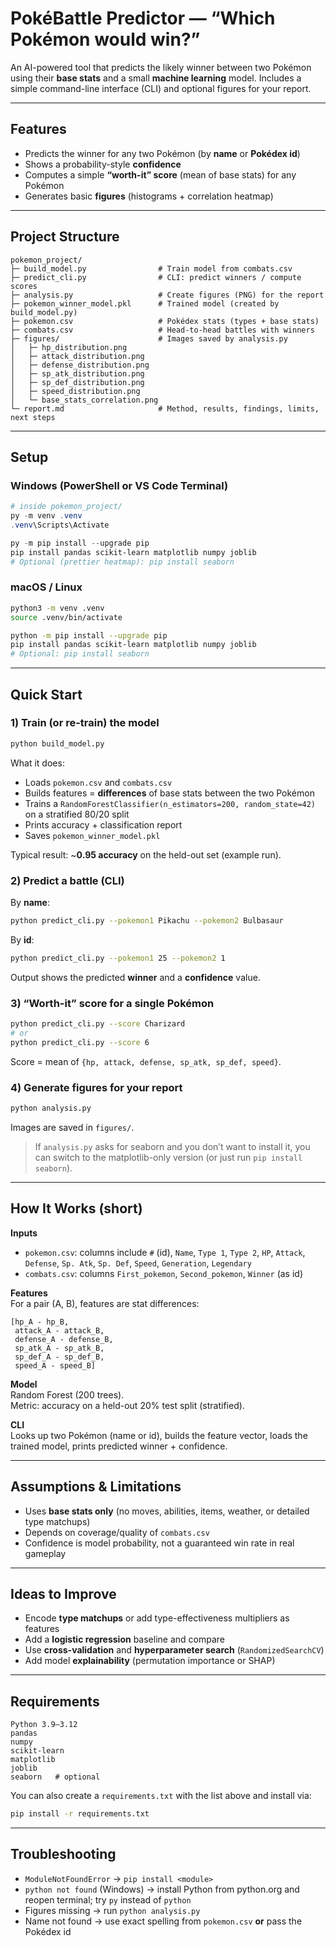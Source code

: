 # PokéBattle Predictor — “Which Pokémon would win?”

An AI-powered tool that predicts the likely winner between two Pokémon using their **base stats** and a small **machine learning** model. Includes a simple command-line interface (CLI) and optional figures for your report.

---

## Features
- Predicts the winner for any two Pokémon (by **name** or **Pokédex id**)
- Shows a probability-style **confidence**
- Computes a simple **“worth-it” score** (mean of base stats) for any Pokémon
- Generates basic **figures** (histograms + correlation heatmap)

---

## Project Structure
```
pokemon_project/
├─ build_model.py                # Train model from combats.csv
├─ predict_cli.py                # CLI: predict winners / compute scores
├─ analysis.py                   # Create figures (PNG) for the report
├─ pokemon_winner_model.pkl      # Trained model (created by build_model.py)
├─ pokemon.csv                   # Pokédex stats (types + base stats)
├─ combats.csv                   # Head-to-head battles with winners
├─ figures/                      # Images saved by analysis.py
│   ├─ hp_distribution.png
│   ├─ attack_distribution.png
│   ├─ defense_distribution.png
│   ├─ sp_atk_distribution.png
│   ├─ sp_def_distribution.png
│   ├─ speed_distribution.png
│   └─ base_stats_correlation.png
└─ report.md                     # Method, results, findings, limits, next steps
```

---

## Setup

### Windows (PowerShell or VS Code Terminal)
```powershell
# inside pokemon_project/
py -m venv .venv
.venv\Scripts\Activate

py -m pip install --upgrade pip
pip install pandas scikit-learn matplotlib numpy joblib
# Optional (prettier heatmap): pip install seaborn
```

### macOS / Linux
```bash
python3 -m venv .venv
source .venv/bin/activate

python -m pip install --upgrade pip
pip install pandas scikit-learn matplotlib numpy joblib
# Optional: pip install seaborn
```

---

## Quick Start

### 1) Train (or re-train) the model
```bash
python build_model.py
```
What it does:
- Loads `pokemon.csv` and `combats.csv`
- Builds features = **differences** of base stats between the two Pokémon
- Trains a `RandomForestClassifier(n_estimators=200, random_state=42)` on a stratified 80/20 split
- Prints accuracy + classification report
- Saves `pokemon_winner_model.pkl`

Typical result: ~**0.95 accuracy** on the held-out set (example run).

### 2) Predict a battle (CLI)
By **name**:
```bash
python predict_cli.py --pokemon1 Pikachu --pokemon2 Bulbasaur
```
By **id**:
```bash
python predict_cli.py --pokemon1 25 --pokemon2 1
```
Output shows the predicted **winner** and a **confidence** value.

### 3) “Worth-it” score for a single Pokémon
```bash
python predict_cli.py --score Charizard
# or
python predict_cli.py --score 6
```
Score = mean of `{hp, attack, defense, sp_atk, sp_def, speed}`.

### 4) Generate figures for your report
```bash
python analysis.py
```
Images are saved in `figures/`.

> If `analysis.py` asks for seaborn and you don’t want to install it, you can switch to the matplotlib-only version (or just run `pip install seaborn`).

---

## How It Works (short)

**Inputs**  
- `pokemon.csv`: columns include `#` (id), `Name`, `Type 1`, `Type 2`, `HP`, `Attack`, `Defense`, `Sp. Atk`, `Sp. Def`, `Speed`, `Generation`, `Legendary`
- `combats.csv`: columns `First_pokemon`, `Second_pokemon`, `Winner` (as id)

**Features**  
For a pair (A, B), features are stat differences:
```
[hp_A - hp_B,
 attack_A - attack_B,
 defense_A - defense_B,
 sp_atk_A - sp_atk_B,
 sp_def_A - sp_def_B,
 speed_A - speed_B]
```

**Model**  
Random Forest (200 trees).  
Metric: accuracy on a held-out 20% test split (stratified).

**CLI**  
Looks up two Pokémon (name or id), builds the feature vector, loads the trained model, prints predicted winner + confidence.

---

## Assumptions & Limitations
- Uses **base stats only** (no moves, abilities, items, weather, or detailed type matchups)
- Depends on coverage/quality of `combats.csv`
- Confidence is model probability, not a guaranteed win rate in real gameplay

---

## Ideas to Improve
- Encode **type matchups** or add type-effectiveness multipliers as features
- Add a **logistic regression** baseline and compare
- Use **cross-validation** and **hyperparameter search** (`RandomizedSearchCV`)
- Add model **explainability** (permutation importance or SHAP)

---

## Requirements
```
Python 3.9–3.12
pandas
numpy
scikit-learn
matplotlib
joblib
seaborn   # optional
```
You can also create a `requirements.txt` with the list above and install via:
```bash
pip install -r requirements.txt
```

---

## Troubleshooting
- `ModuleNotFoundError` → `pip install <module>`
- `python not found` (Windows) → install Python from python.org and reopen terminal; try `py` instead of `python`
- Figures missing → run `python analysis.py`
- Name not found → use exact spelling from `pokemon.csv` **or** pass the Pokédex id


